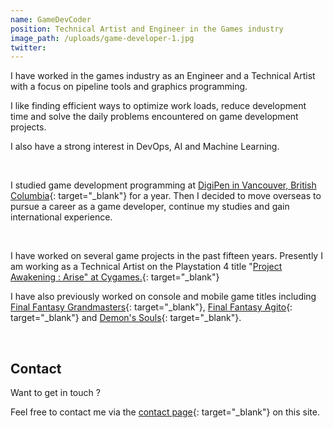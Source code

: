 ```yaml
---
name: GameDevCoder
position: Technical Artist and Engineer in the Games industry
image_path: /uploads/game-developer-1.jpg
twitter:
---
```


I have worked in the games industry as an Engineer and a Technical Artist with a focus on pipeline tools and graphics programming.

I like finding efficient ways to optimize work loads, reduce development time and solve the daily problems encountered on game development projects.

I also have a strong interest in DevOps, AI and Machine Learning.

&nbsp;

I studied game development programming at [DigiPen in Vancouver, British Columbia](https://www.digipen.edu/about/our-history){: target="_blank"} for a year. Then I decided to move overseas to pursue a career as a game developer, continue my studies and gain international experience.

&nbsp;

I have worked on several game projects in the past fifteen years. Presently I am working as a Technical Artist on the Playstation 4 title "[Project Awakening : Arise" at Cygames.](/clients/cygames/){: target="_blank"}

I have also previously worked on console and mobile game titles including [Final Fantasy Grandmasters](/clients/crooz/){: target="_blank"}, [Final Fantasy Agito](/clients/tayutau/){: target="_blank"} and [Demon's Souls](/clients/from-software/){: target="_blank"}.

&nbsp;

## Contact

Want to get in touch ?

Feel free to contact me via the [contact page](/contact-success/){: target="_blank"} on this site.